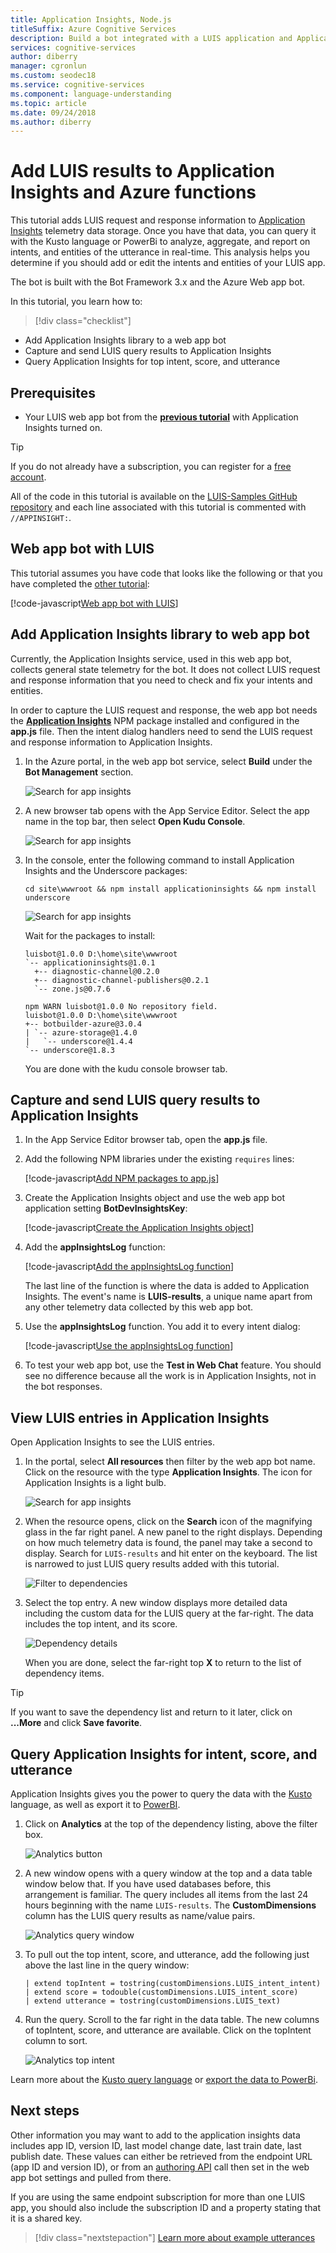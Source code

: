 ```yaml
---
title: Application Insights, Node.js 
titleSuffix: Azure Cognitive Services
description: Build a bot integrated with a LUIS application and Application Insights using Node.js.
services: cognitive-services
author: diberry
manager: cgronlun
ms.custom: seodec18
ms.service: cognitive-services
ms.component: language-understanding
ms.topic: article
ms.date: 09/24/2018
ms.author: diberry
---
```


# Add LUIS results to Application Insights and Azure functions
This tutorial adds LUIS request and response information to [Application Insights](https://azure.microsoft.com/services/application-insights/) telemetry data storage. Once you have that data, you can query it with the Kusto language or PowerBi to analyze, aggregate, and report on intents, and entities of the utterance in real-time. This analysis helps you determine if you should add or edit the intents and entities of your LUIS app.

The bot is built with the Bot Framework 3.x and the Azure Web app bot.

In this tutorial, you learn how to:

> [!div class="checklist"]
* Add Application Insights library to a web app bot
* Capture and send LUIS query results to Application Insights
* Query Application Insights for top intent, score, and utterance

## Prerequisites

* Your LUIS web app bot from the **[previous tutorial](luis-nodejs-tutorial-build-bot-framework-sample.md)** with Application Insights turned on. 

> [!Tip]
> If you do not already have a subscription, you can register for a [free account](https://azure.microsoft.com/free/).

All of the code in this tutorial is available on the [LUIS-Samples GitHub repository](https://github.com/Microsoft/LUIS-Samples/tree/master/documentation-samples/tutorial-web-app-bot-application-insights/nodejs) and each line associated with this tutorial is commented with `//APPINSIGHT:`. 

## Web app bot with LUIS
This tutorial assumes you have code that looks like the following or that you have completed the [other tutorial](luis-nodejs-tutorial-build-bot-framework-sample.md): 

   [!code-javascript[Web app bot with LUIS](~/samples-luis/documentation-samples/tutorial-web-app-bot/nodejs/app.js "Web app bot with LUIS")]

## Add Application Insights library to web app bot
Currently, the Application Insights service, used in this web app bot, collects general state telemetry for the bot. It does not collect LUIS request and response information that you need to check and fix your intents and entities. 

In order to capture the LUIS request and response, the web app bot needs the **[Application Insights](https://www.npmjs.com/package/applicationinsights)** NPM package installed and configured in the **app.js** file. Then the intent dialog handlers need to send the LUIS request and response information to Application Insights. 

1. In the Azure portal, in the web app bot service, select **Build** under the **Bot Management** section. 

    ![Search for app insights](./media/luis-tutorial-appinsights/build.png)

2. A new browser tab opens with the App Service Editor. Select the app name in the top bar, then select **Open Kudu Console**. 

    ![Search for app insights](./media/luis-tutorial-appinsights/kudu-console.png)

3. In the console, enter the following command to install Application Insights and the Underscore packages:

    ```console
    cd site\wwwroot && npm install applicationinsights && npm install underscore
    ```

    ![Search for app insights](./media/luis-tutorial-appinsights/npm-install.png)

    Wait for the packages to install:

    ```console
    luisbot@1.0.0 D:\home\site\wwwroot
    `-- applicationinsights@1.0.1 
      +-- diagnostic-channel@0.2.0 
      +-- diagnostic-channel-publishers@0.2.1 
      `-- zone.js@0.7.6 
    
    npm WARN luisbot@1.0.0 No repository field.
    luisbot@1.0.0 D:\home\site\wwwroot
    +-- botbuilder-azure@3.0.4
    | `-- azure-storage@1.4.0
    |   `-- underscore@1.4.4 
    `-- underscore@1.8.3 
    ```

    You are done with the kudu console browser tab.

## Capture and send LUIS query results to Application Insights
1. In the App Service Editor browser tab, open the **app.js** file.

2. Add the following NPM libraries under the existing `requires` lines:

   [!code-javascript[Add NPM packages to app.js](~/samples-luis/documentation-samples/tutorial-web-app-bot-application-insights/nodejs/app.js?range=12-16 "Add NPM packages to app.js")]

3. Create the Application Insights object and use the web app bot application setting **BotDevInsightsKey**: 

   [!code-javascript[Create the Application Insights object](~/samples-luis/documentation-samples/tutorial-web-app-bot-application-insights/nodejs/app.js?range=68-80 "Create the Application Insights object")]

4. Add the **appInsightsLog** function:

   [!code-javascript[Add the appInsightsLog function](~/samples-luis/documentation-samples/tutorial-web-app-bot-application-insights/nodejs/app.js?range=82-109 "Add the appInsightsLog function")]

    The last line of the function is where the data is added to Application Insights. The event's name is **LUIS-results**, a unique name apart from any other telemetry data collected by this web app bot. 

5. Use the **appInsightsLog** function. You add it to every intent dialog:

   [!code-javascript[Use the appInsightsLog function](~/samples-luis/documentation-samples/tutorial-web-app-bot-application-insights/nodejs/app.js?range=117-118 "Use the appInsightsLog function")]

6. To test your web app bot, use the **Test in Web Chat** feature. You should see no difference because all the work is in Application Insights, not in the bot responses.

## View LUIS entries in Application Insights
Open Application Insights to see the LUIS entries. 

1. In the portal, select **All resources** then filter by the web app bot name. Click on the resource with the type **Application Insights**. The icon for Application Insights is a light bulb. 

    ![Search for app insights](./media/luis-tutorial-appinsights/search-for-app-insights.png)



2. When the resource opens, click on the **Search** icon of the magnifying glass in the far right panel. A new panel to the right displays. Depending on how much telemetry data is found, the panel may take a second to display. Search for `LUIS-results` and hit enter on the keyboard. The list is narrowed to just LUIS query results added with this tutorial.

    ![Filter to dependencies](./media/luis-tutorial-appinsights/app-insights-filter.png)

3. Select the top entry. A new window displays more detailed data including the custom data for the LUIS query at the far-right. The data includes the top intent, and its score.

    ![Dependency details](./media/luis-tutorial-appinsights/app-insights-detail.png)

    When you are done, select the far-right top **X** to return to the list of dependency items. 


> [!Tip]
> If you want to save the dependency list and return to it later, click on **...More** and click **Save favorite**.

## Query Application Insights for intent, score, and utterance
Application Insights gives you the power to query the data with the [Kusto](https://docs.microsoft.com/azure/application-insights/app-insights-analytics#query-data-in-analytics) language, as well as export it to [PowerBI](https://powerbi.microsoft.com). 

1. Click on **Analytics** at the top of the dependency listing, above the filter box. 

    ![Analytics button](./media/luis-tutorial-appinsights/analytics-button.png)

2. A new window opens with a query window at the top and a data table window below that. If you have used databases before, this arrangement is familiar. The query includes all items from the last 24 hours beginning with the name `LUIS-results`. The **CustomDimensions** column has the LUIS query results as name/value pairs.

    ![Analytics query window](./media/luis-tutorial-appinsights/analytics-query-window.png)

3. To pull out the top intent, score, and utterance, add the following just above the last line in the query window:

    ```kusto
    | extend topIntent = tostring(customDimensions.LUIS_intent_intent)
    | extend score = todouble(customDimensions.LUIS_intent_score)
    | extend utterance = tostring(customDimensions.LUIS_text)
    ```

4. Run the query. Scroll to the far right in the data table. The new columns of topIntent, score, and utterance are available. Click on the topIntent column to sort.

    ![Analytics top intent](./media/luis-tutorial-appinsights/app-insights-top-intent.png)


Learn more about the [Kusto query language](https://docs.microsoft.com/azure/log-analytics/query-language/get-started-queries) or [export the data to PowerBi](https://docs.microsoft.com/azure/application-insights/app-insights-export-power-bi). 

## Next steps

Other information you may want to add to the application insights data includes app ID, version ID, last model change date, last train date, last publish date. These values can either be retrieved from the endpoint URL (app ID and version ID), or from an [authoring API](https://westus.dev.cognitive.microsoft.com/docs/services/5890b47c39e2bb17b84a55ff/operations/5890b47c39e2bb052c5b9c3d) call then set in the web app bot settings and pulled from there.  

If you are using the same endpoint subscription for more than one LUIS app, you should also include the subscription ID and a property stating that it is a shared key. 

> [!div class="nextstepaction"]
> [Learn more about example utterances](luis-how-to-add-example-utterances.md)
